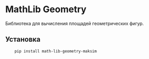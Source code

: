 # MathLib Geometry

Библиотека для вычисления площадей геометрических фигур.

## Установка

```bash
    pip install math-lib-geometry-maksim
```